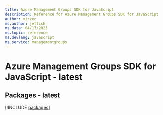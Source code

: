 ```yaml
---
title: Azure Management Groups SDK for JavaScript
description: Reference for Azure Management Groups SDK for JavaScript
author: xirzec
ms.author: jeffish
ms.data: 04/17/2023
ms.topic: reference
ms.devlang: javascript
ms.service: managementgroups
---
```

# Azure Management Groups SDK for JavaScript - latest
## Packages - latest
[!INCLUDE [packages](management-groups-index.md)]
